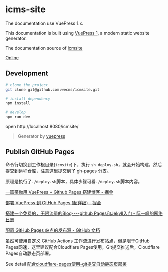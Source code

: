 # icms-site

The documentation use VuePress 1.x.

This documentation is built using [VuePress 1](https://v1.vuepress.vuejs.org/zh/guide/), a modern static website generator.

The documentation source of [icmsite](https://github.com/wecms/icmsite)

[Online](https://wecms.github.io/icmsite)

## Development

```bash
# clone the project
git clone git@github.com:wecms/icmsite.git

# install dependency
npm install

# develop
npm run dev
```

open http://localhost:8080/icmsite/

> Generator by [vuepress](https://github.com/vuejs/vuepress)

## Publish GitHub Pages

命令行切换到工作根目录(`icmsite`)下，执行 `sh deploy.sh`，就会开始构建，然后提交到远程仓库，注意这里提交到了 gh-pages 分支。

原理是执行了`./deploy.sh`脚本，具体步骤可看`./deploy.sh`脚本内容。

[一篇带你用 VuePress + Github Pages 搭建博客 - 掘金](https://juejin.cn/post/7041134607869149215)

[部署 VuePress 到 GitHub Pages (超详细) - 掘金](https://juejin.cn/post/6844904122873806856)

[搭建一个免费的，无限流量的Blog----github Pages和Jekyll入门 - 阮一峰的网络日志](http://www.ruanyifeng.com/blog/2012/08/blogging_with_jekyll.html)

[配置 GitHub Pages 站点的发布源 - GitHub 文档](https://docs.github.com/zh/pages/getting-started-with-github-pages/configuring-a-publishing-source-for-your-github-pages-site)

虽然可使用自定义 GitHub Actions 工作流进行发布站点，但是限于GitHub Pages网速，这里建议配合Cloudflare Pages使用，Git提交推送后，Cloudflare Pages自动静态页部署。

See detail [配合cloudflare-pages使用-git提交自动静态页部署](/docs/#配合cloudflare-pages使用-git提交自动静态页部署)
